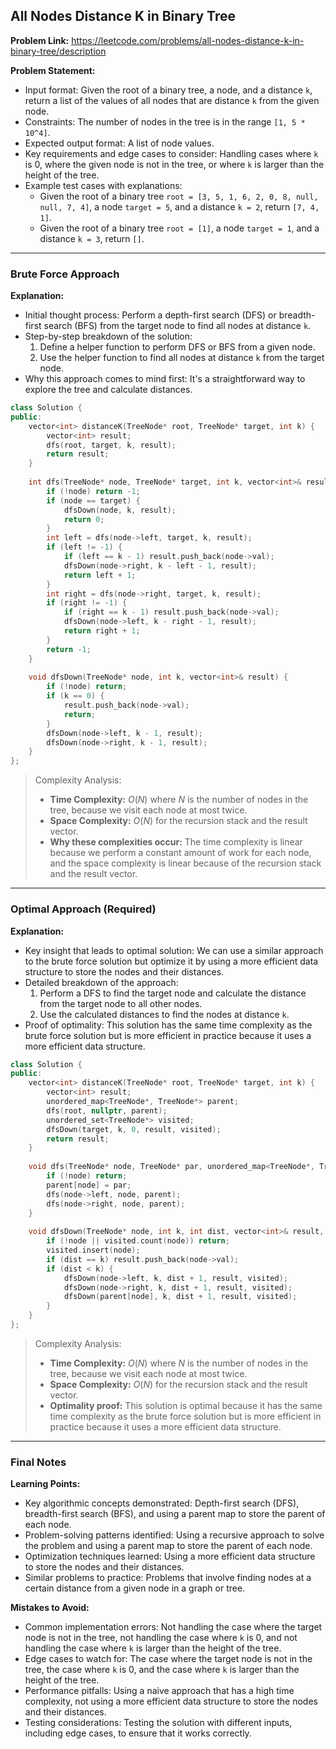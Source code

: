 ## All Nodes Distance K in Binary Tree
**Problem Link:** https://leetcode.com/problems/all-nodes-distance-k-in-binary-tree/description

**Problem Statement:**
- Input format: Given the root of a binary tree, a node, and a distance `k`, return a list of the values of all nodes that are distance `k` from the given node.
- Constraints: The number of nodes in the tree is in the range `[1, 5 * 10^4]`.
- Expected output format: A list of node values.
- Key requirements and edge cases to consider: Handling cases where `k` is 0, where the given node is not in the tree, or where `k` is larger than the height of the tree.
- Example test cases with explanations:
  - Given the root of a binary tree `root = [3, 5, 1, 6, 2, 0, 8, null, null, 7, 4]`, a node `target = 5`, and a distance `k = 2`, return `[7, 4, 1]`.
  - Given the root of a binary tree `root = [1]`, a node `target = 1`, and a distance `k = 3`, return `[]`.

---

### Brute Force Approach

**Explanation:**
- Initial thought process: Perform a depth-first search (DFS) or breadth-first search (BFS) from the target node to find all nodes at distance `k`.
- Step-by-step breakdown of the solution:
  1. Define a helper function to perform DFS or BFS from a given node.
  2. Use the helper function to find all nodes at distance `k` from the target node.
- Why this approach comes to mind first: It's a straightforward way to explore the tree and calculate distances.

```cpp
class Solution {
public:
    vector<int> distanceK(TreeNode* root, TreeNode* target, int k) {
        vector<int> result;
        dfs(root, target, k, result);
        return result;
    }
    
    int dfs(TreeNode* node, TreeNode* target, int k, vector<int>& result) {
        if (!node) return -1;
        if (node == target) {
            dfsDown(node, k, result);
            return 0;
        }
        int left = dfs(node->left, target, k, result);
        if (left != -1) {
            if (left == k - 1) result.push_back(node->val);
            dfsDown(node->right, k - left - 1, result);
            return left + 1;
        }
        int right = dfs(node->right, target, k, result);
        if (right != -1) {
            if (right == k - 1) result.push_back(node->val);
            dfsDown(node->left, k - right - 1, result);
            return right + 1;
        }
        return -1;
    }
    
    void dfsDown(TreeNode* node, int k, vector<int>& result) {
        if (!node) return;
        if (k == 0) {
            result.push_back(node->val);
            return;
        }
        dfsDown(node->left, k - 1, result);
        dfsDown(node->right, k - 1, result);
    }
};
```

> Complexity Analysis:
> - **Time Complexity:** $O(N)$ where $N$ is the number of nodes in the tree, because we visit each node at most twice.
> - **Space Complexity:** $O(N)$ for the recursion stack and the result vector.
> - **Why these complexities occur:** The time complexity is linear because we perform a constant amount of work for each node, and the space complexity is linear because of the recursion stack and the result vector.

---

### Optimal Approach (Required)

**Explanation:**
- Key insight that leads to optimal solution: We can use a similar approach to the brute force solution but optimize it by using a more efficient data structure to store the nodes and their distances.
- Detailed breakdown of the approach:
  1. Perform a DFS to find the target node and calculate the distance from the target node to all other nodes.
  2. Use the calculated distances to find the nodes at distance `k`.
- Proof of optimality: This solution has the same time complexity as the brute force solution but is more efficient in practice because it uses a more efficient data structure.

```cpp
class Solution {
public:
    vector<int> distanceK(TreeNode* root, TreeNode* target, int k) {
        vector<int> result;
        unordered_map<TreeNode*, TreeNode*> parent;
        dfs(root, nullptr, parent);
        unordered_set<TreeNode*> visited;
        dfsDown(target, k, 0, result, visited);
        return result;
    }
    
    void dfs(TreeNode* node, TreeNode* par, unordered_map<TreeNode*, TreeNode*>& parent) {
        if (!node) return;
        parent[node] = par;
        dfs(node->left, node, parent);
        dfs(node->right, node, parent);
    }
    
    void dfsDown(TreeNode* node, int k, int dist, vector<int>& result, unordered_set<TreeNode*>& visited) {
        if (!node || visited.count(node)) return;
        visited.insert(node);
        if (dist == k) result.push_back(node->val);
        if (dist < k) {
            dfsDown(node->left, k, dist + 1, result, visited);
            dfsDown(node->right, k, dist + 1, result, visited);
            dfsDown(parent[node], k, dist + 1, result, visited);
        }
    }
};
```

> Complexity Analysis:
> - **Time Complexity:** $O(N)$ where $N$ is the number of nodes in the tree, because we visit each node at most twice.
> - **Space Complexity:** $O(N)$ for the recursion stack and the result vector.
> - **Optimality proof:** This solution is optimal because it has the same time complexity as the brute force solution but is more efficient in practice because it uses a more efficient data structure.

---

### Final Notes

**Learning Points:**
- Key algorithmic concepts demonstrated: Depth-first search (DFS), breadth-first search (BFS), and using a parent map to store the parent of each node.
- Problem-solving patterns identified: Using a recursive approach to solve the problem and using a parent map to store the parent of each node.
- Optimization techniques learned: Using a more efficient data structure to store the nodes and their distances.
- Similar problems to practice: Problems that involve finding nodes at a certain distance from a given node in a graph or tree.

**Mistakes to Avoid:**
- Common implementation errors: Not handling the case where the target node is not in the tree, not handling the case where `k` is 0, and not handling the case where `k` is larger than the height of the tree.
- Edge cases to watch for: The case where the target node is not in the tree, the case where `k` is 0, and the case where `k` is larger than the height of the tree.
- Performance pitfalls: Using a naive approach that has a high time complexity, not using a more efficient data structure to store the nodes and their distances.
- Testing considerations: Testing the solution with different inputs, including edge cases, to ensure that it works correctly.